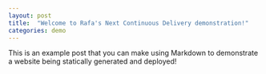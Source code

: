 ```yaml
---
layout: post
title:  "Welcome to Rafa's Next Continuous Delivery demonstration!"
categories: demo
---
```


This is an example post that you can make using Markdown to demonstrate a website being statically generated and deployed!
